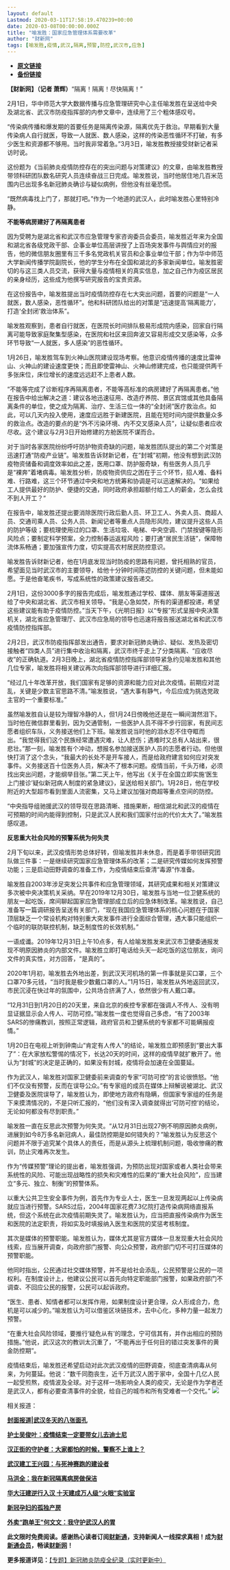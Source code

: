 ```yaml
---
layout: default
Lastmod: 2020-03-11T17:58:19.470239+00:00
date: 2020-03-08T00:00:00.000Z
title: "喻发胜：国家应急管理体系需要改革"
author: "财新网"
tags: [喻发胜,疫情,武汉,隔离,预警,防控,武汉市,应急]
---
```


* [**原文链接**](http://china.caixin.com/2020-03-08/101525483.html)
* [**备份链接**](http://archive.ph/dCVUQ)


**【财新网】（记者 萧辉）**“隔离！隔离！尽快隔离！”

2月1日，华中师范大学大数据传播与应急管理研究中心主任喻发胜在呈送给中央及湖北省、武汉市防疫指挥部的内参文章中，连续用了三个粗体感叹号。

“传染病传播和爆发期的首要任务是隔离传染源，隔离优先于救治。早期看到大量传染病人自行就医，导致一人就医、数人感染，这样的传染恶性循环不打破，有多少医生和资源都不够用。当时我非常着急。”3月3日，喻发胜教授接受财新记者采访时说。

这份题为《当前肺炎疫情防控存在的突出问题与对策建议》的文章，由喻发胜教授带领科研团队数名研究人员连续奋战三日完成。喻发胜说，当时他居住地几百米范围内已出现多名新冠肺炎确诊与疑似病例，但他没有丝毫恐慌。

“既然病毒找上门了，那就打吧。”作为一个地道的武汉人，此时喻发胜心里特别冷静。

**不能等病房建好了再隔离患者**

因为受聘为是湖北省和武汉市应急管理专家咨询委员会委员，喻发胜近年来为全国和湖北省各级党政干部、企事业单位高层讲授了上百场突发事件与舆情应对的报告，他的微信朋友圈里有三千多名党政机关官员和企事业单位干部；作为华中师范大学新闻传播学院副院长，他的学生分布在全国和湖北的多家新闻单位。喻发胜密切的与这三类人员交流，获得大量与疫情相关的真实信息，加之自己作为疫区居民的亲身经历，这些成为他撰写研究报告的宝贵资源。

在这份报告中，喻发胜提出当时疫情防控存在七大突出问题，首要的问题是“一人就医，数人感染，恶性循环”。他和科研团队给出的对策是“迅速提高‘隔离能力’，打造‘全封闭’救治体系”。

喻发胜观察到，患者自行就医，在医院长时间排队极易形成院内感染，回家自行隔离可能导致家庭聚集型感染，在医院和社区来回奔波又容易形成交叉感染等，众多环节导致“一人就医，多人感染”的恶性循环。

1月26日，喻发胜驾车到火神山医院建设现场考察。他意识疫情传播的速度比雷神山、火神山的建设速度更快；而且即使雷神山、火神山修建完成，也只能提供两千多张床位，床位增长的速度远远赶不上患者人数。

“不能等完成了诊断程序再隔离患者，不能等高标准的病房建好了再隔离患者。”他在报告中给出解决之道：建议各地迅速征用、改造疗养院、景区宾馆或其他具备隔离条件的单位，使之成为隔离、治疗、生活三位一体的“全封闭”医疗救治点。如此，可以几天内投入使用，速度应远胜于新建医院，且能在短时间内提供数量众多的救治点。改造的要点的是“外不污染环境、内不交叉感染人员”，让疑似患者应收尽收。这个建议与2月3日开始修建的方舱医院不谋而合。

对于当时各家医院纷纷呼吁防护物资奇缺的问题，喻发胜团队提出的第二个对策是迅速打通“防疫产业链”。喻发胜告诉财新记者，在“封城”初期，他没有想到武汉防疫物资储备和调度效率如此之差，医用口罩、防护服奇缺，有些医务人员几乎是“裸奔”着堵病毒。喻发胜分析，防疫物资供应之困在于三个环节，招人难、备料难、行路难，这三个环节通过中央和地方统筹和协调是可以迅速解决的。“如果给工人提供最好的防护、便捷的交通，同时政府承担超额付给工人的薪金，怎么会找不到人开工？“

在报告中，喻发胜还提出要消除医院行政后勤人员、环卫工人、外卖人员、商超人员、交通司乘人员、公务人员、新闻记者等重点人员隐形风险，建议提升这些人员的防护等级；要梳理使用过的口罩、生活垃圾、电梯、中央空调、门禁按键等隐形风险点；要制定科学预案，全力控制春运返程风险；要打通“居民生活链”，保障物流体系畅通；要加强宣传力度，切实提高农村居民防控意识。

喻发胜告诉财新记者，他在1月底发现当时防疫的思路有问题，曾托相熟的官员，希望面见当时武汉市的主要领导，给他十分钟时间陈述防控的关键问题，但未能如愿。于是他奋笔疾书，写成系统性的政策建议报告递交。

2月1日，这份3000多字的报告完成后，喻发胜通过学校、媒体、朋友等渠道报送给了中央和湖北省、武汉市相关领导。“我是心急如焚，所有的渠道都投递，希望这些建议能有助于疫情防控。”当天下午，《光明日报》以“专报”形式呈报中央决策机关，湖北省应急管理厅、武汉市应急局的领导也迅速将报告报送湖北省和武汉市疫情防控指挥部。

2月2日，武汉市防疫指挥部发出通告，要求对新冠肺炎确诊、疑似、发热及密切接触者“四类人员”进行集中收治和隔离，武汉市终于走上了分类隔离、“应收尽收”的正确轨道。2月3日晚上，湖北省疫情防控指挥部领导紧急约见喻发胜和其他几位专家，喻发胜将相关建议再次向指挥部领导进行详细汇报。

“经过几十年改革开放，我们国家有足够的资源和能力应对此次疫情。前期应对混乱，关键是少数主官思路不清。”喻发胜说，“遇大事有静气，今后应成为挑选党政主官的一个重要标准。”

虽然喻发胜自认是较为理智冷静的人，但1月24日傍晚他还是在一瞬间潸然泪下。当时他在微信群里看到，因为交通管制，一些医护人员不得不步行回家，有民间志愿者组织车队，义务接送他们上下班。喻发胜说当时他的泪水忍不住夺眶而出。“我觉得我们这个民族经常遭遇灾难，让人悲伤；遇难时又总有人站出来，很悲壮。”那一刻，喻发胜有个冲动，想报名参加接送医护人员的志愿者行动。但他很快打消了这个念头，“我最大的长处不是开车接人，而是给政府建言如何应对突发事件。义务接送百十位医务人员，解决不了根本问题。疫情当前，千头万绪，必须找出突出问题，才能纲举目张。”第二天上午，他写出《关于在全国立即实施‘医生上门接诊’疑似新冠病人制度的紧急建议》，呈送给相关部门。1月28日，他在学校附近的大型超市看到里面人流密集，又马上建议加强对商超等重点空间的防控。

“中央指导组驰援武汉的领导现在思路清晰、措施果断，相信湖北和武汉的疫情在可预期的时间内能得到控制，只是武汉人民和我们国家付出的代价太大了。”喻发胜感叹道。

**反思重大社会风险的预警系统为何失灵**

2月下旬以来，武汉疫情形势总体好转，但喻发胜并未休息，而是着手带领研究团队做三件事：一是继续研究国家应急管理体系的改革；二是研究传媒如何发挥预警功能；三是启动田野调查的准备工作，为疫情结束后查清“毒源”作准备。

喻发胜自2003年涉足突发公共事件和应急管理领域，其研究成果和相关对策建议多次被中央决策机关采纳。早在2019年12月30日，喻发胜与当地一位卫健系统的朋友一起吃饭，席间聊起国家应急管理部成立后的应急体制改革。喻发胜说，自己准备写一篇调研报告呈送有关部门，“现在我国应急管理体系的核心问题在于国家顶层缺乏一个常设机构对特别重大突发事件进行全面综合管理，遇大事只能组织一个临时的联防联控机制，缺乏制度性的长效机制。”

一语成谶。2019年12月31日上午10点多，有人给喻发胜发来武汉市卫健委通报发现不明原因肺炎的内部文件。喻发胜立即打电话给头天一起吃饭的这位朋友，询问文件的真实性，对方回答，“是真的”。

2020年1月初，喻发胜去外地出差，到武汉天河机场的第一件事就是买口罩，三个口罩70多元钱，“当时我是极少数戴口罩的人。”1月15日，喻发胜从外地返回武汉，市民沉浸在快过年的氛围中，公共场合挤满了人，依然很少有人戴口罩。

“12月31日到1月20日的20天里，来自北京的疾控专家都在强调人不传人、没有明显证据显示会人传人、可防可控。”喻发胜一度也觉得自己多虑，“有了2003年SARS的惨痛教训，按照正常逻辑，政府官员和卫健系统的专家都不可能瞒报疫情。”

1月20日在电视上听到钟南山“肯定有人传人”的结论，喻发胜立即预感到“要出大事了”：在大家放松警惕的情况下，长达20天的时间，这样的疫情早就扩散开了。他认为“封城”的决定是正确的，如果没有封城，疫情将会加速在全国蔓延。

作为武汉人，喻发胜对国家卫健委前来调查的专家“可防可控”的言论很愤怒。“他们不仅没有预警，反而在误导公众。”有专家组的成员在媒体上辩解说被湖北、武汉卫健委及医院误导了，喻发胜认为，即使地方政府有隐瞒，但国家专家组的任务是下来摸清情况的，不是只听汇报的，“他们没有深入调查就得出‘可防可控’的结论，无论如何都没有尽到职责。”

喻发胜一直在反思此次预警为何失灵。“从12月31日出现27例不明原因肺炎病例，进展到如今8万多名新冠病人，最佳防控期是如何错失的？”喻发胜认为反思这个问题并不限于追究某个具体人的责任，而是从源头上梳理机制问题，吸收惨痛的教训，防止灾难再次发生。

作为“传媒预警”理论的提出者，喻发胜强调，为预防出现对国家或者人类社会带来系统性的风险、可能出现战略性的损失和灾难性的后果的“重大社会风险”，应当建立“多元、独立、制衡”的预警体系。

以重大公共卫生安全事件为例，首先作为专业人士，医生一旦发现两起以上传染病就应当进行预警。SARS过后，2004年国家花费7.3亿院打造传染病网络直报系统，但这个系统在此次疫情前期失灵了。喻发胜认为，应当把直报传染病作为医生和医院的法定职责，将如实及时填报纳入医生和医院的奖惩考核制度。

其次是媒体的预警职能。喻发胜认为，媒体尤其是官方媒体一旦发现重大社会风险线索，应当展开调查，向政府部门报警、向公众预警，政府部门切不可打压媒体的预警职能。

他同时指出，公民通过社交媒体预警，并不是给社会添乱，公民预警是公民的一项权利。在制度设计上，他建议公民可以首先向特定职能部门报警，如果政府部门不调查、不回应公民的报警，公民可以起诉政府。

“医生、患者、知情者都可以发挥作用，如果制度设计更合理，众人形成合力，危机是可以减少的。”喻发胜认为可以借鉴区块链技术，去中心化，多种力量一起发力预警。

“在重大社会风险领域，要推行‘疑危从有’的理念，宁可信其有，并作出相应的预防措施。”他说，武汉这次的教训太沉重了，“不能再出于任何目的错过突发事件的黄金防控期”。

疫情结束后，喻发胜还希望启动对此次武汉疫情的田野调查，彻底查清病毒从何来，为何蔓延。他说：“数千同胞丧生，近千万武汉人困于家中，全国十几亿人民一起受煎熬，疫情波及全球。对于这样一场影响全人类的疫灾，无论是作为学者还是武汉人，都有必要查清事件的全貌，给自己的城市和所有受难者一个交代。” [![](/images/post/d02a42d9cb3dec9320e5f550278911c7.ico)](http://china.caixin.com/2020-03-08/101525483.html)

相关报道：

[**封面报道|武汉冬天的八张面孔**](http://weekly.caixin.com/2020-03-06/101524850.html)

[**护士吴俊叶：疫情结束一定要带女儿去迪士尼**](http://china.caixin.com/2020-03-08/101525568.html)

[**汉正街的守护者：大家都怕的时候，警察不上谁上？**](http://china.caixin.com/2020-03-07/101525370.html)

[**武汉建工王兴园：与死神赛跑的建设者**](http://china.caixin.com/2020-03-07/101525363.html)

[**马洪全：我在新冠隔离病房做保洁**](http://china.caixin.com/2020-03-08/101525535.html)

[**华大汪建逆行入汉 十天建成万人级“火眼”实验室**](http://china.caixin.com/2020-03-07/101525354.html)

[**新冠孕妇的孤独产房**](http://china.caixin.com/2020-03-08/101525580.html)

[**外卖“跑单王”何文文：我守护武汉人的胃**](http://china.caixin.com/2020-03-07/101525339.html)

**此文限时免费阅读。感谢热心读者订阅[财新通](http://mall.caixin.com/mall/web/product/product.html?id=733&originReferrer=appfree&channelSource=appfree)，支持新闻人一线探求真相！成为[财新通会员](http://mall.caixin.com/mall/web/list/list.html?type=127&originReferrer=appfree&channelSource=appfree)，畅读[财新网](https://datayi.cn/1lnZaaidYRRn)！**

**更多报道详见：**[【专题】新冠肺炎防疫全纪录（实时更新中）](http://m.app.caixin.com/m_topic_detail/1473.html)

